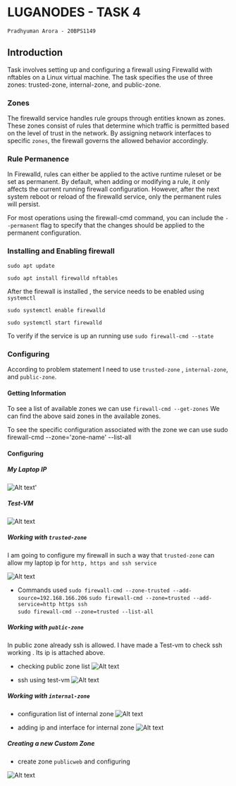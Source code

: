 # LUGANODES - TASK 4
    Pradhyuman Arora - 20BPS1149
## Introduction 
Task involves setting up and configuring a firewall using Firewalld with nftables on a Linux virtual machine. The task specifies the use of three zones: trusted-zone, internal-zone, and public-zone.

### Zones
The firewalld service handles rule groups through entities known as zones. These zones consist of rules that determine which traffic is permitted based on the level of trust in the network. By assigning network interfaces to specific ```zones```, the firewall governs the allowed behavior accordingly.

### Rule Permanence
In Firewalld, rules can either be applied to the active runtime ruleset or be set as permanent. By default, when adding or modifying a rule, it only affects the current running firewall configuration. However, after the next system reboot or reload of the firewalld service, only the permanent rules will persist.

For most operations using the firewall-cmd command, you can include the ```--permanent``` flag to specify that the changes should be applied to the permanent configuration.

### Installing and Enabling firewall

```sudo apt update```

```sudo apt install firewalld nftables```

After the firewall is installed , the service needs to be enabled using ```systemctl```

```sudo systemctl enable firewalld```

```sudo systemctl start firewalld```

To verify if the service is up an running use 
```sudo firewall-cmd --state```

### Configuring 
According to problem statement I need to use `trusted-zone` , `internal-zone`, and `public-zone`.

#### Getting Information 

To see a list of available zones we can use `firewall-cmd --get-zones`
We can find the above said zones in the available zones.

To see the specific configuration associated with the zone we can use 
sudo firewall-cmd --zone='zone-name' --list-all

#### Configuring
##### My Laptop IP
![Alt text](image.png)'

##### Test-VM
![Alt text](image-2.png)

##### Working with ```trusted-zone```

I am going to configure my firewall in such a way that `trusted-zone` can allow my laptop ip for ```http, https and ssh service```

![Alt text](image-1.png)

- Commands used
```sudo firewall-cmd --zone-trusted --add-source=192.168.166.206```
```sudo firewall-cmd --zone=trusted --add-service=http https ssh```<br>
```sudo firewall-cmd --zone=trusted --list-all```<br>

##### Working with ```public-zone```

In public zone already ssh is allowed. I have made a Test-vm to check ssh working . Its ip is attached above.

- checking public zone list
![Alt text](image-4.png)

- ssh using test-vm
![Alt text](image-3.png)


##### Working with ```internal-zone```

- configuration list of internal zone
![Alt text](image-5.png)

- adding ip and interface for internal zone
![Alt text](image-6.png)

##### Creating a new Custom Zone
- create zone ```publicweb``` and configuring

![Alt text](image-7.png)
